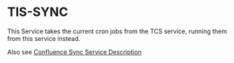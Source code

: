 # TIS-SYNC

This Service takes the current cron jobs from the TCS service, running them from this service instead.

Also see [Confluence Sync Service Description](https://hee-tis.atlassian.net/wiki/spaces/NTCS/pages/1263271954/Sync+Service)